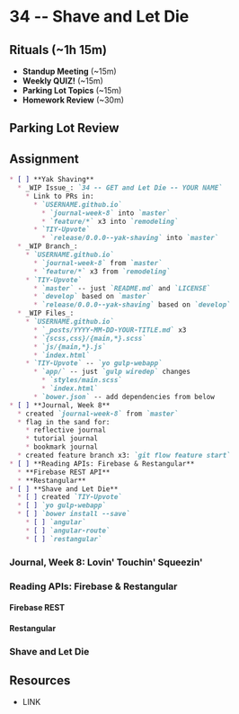 # 34 -- Shave and Let Die

## Rituals (~1h 15m)

* **Standup Meeting** (~15m)
* **Weekly QUIZ!** (~15m)
* **Parking Lot Topics** (~15m)
* **Homework Review** (~30m)

## Parking Lot Review

## Assignment

```markdown
* [ ] **Yak Shaving**
  * _WIP Issue_: `34 -- GET and Let Die -- YOUR NAME`
    * Link to PRs in:
      * `USERNAME.github.io`
        * `journal-week-8` into `master`
        * `feature/*` x3 into `remodeling`
      * `TIY-Upvote`
        * `release/0.0.0--yak-shaving` into `master`
  * _WIP Branch_:
    * `USERNAME.github.io`
      * `journal-week-8` from `master`
      * `feature/*` x3 from `remodeling`
    * `TIY-Upvote`
      * `master` -- just `README.md` and `LICENSE`
      * `develop` based on `master`
      * `release/0.0.0--yak-shaving` based on `develop`
  * _WIP Files_:
    * `USERNAME.github.io`
      * `_posts/YYYY-MM-DD-YOUR-TITLE.md` x3
      * `{scss,css}/{main,*}.scss`
      * `js/{main,*}.js`
      * `index.html`
    * `TIY-Upvote` -- `yo gulp-webapp`
      * `app/` -- just `gulp wiredep` changes
        * `styles/main.scss`
        * `index.html`
      * `bower.json` -- add dependencies from below
* [ ] **Journal, Week 8**
  * created `journal-week-8` from `master`
  * flag in the sand for:
    * reflective journal
    * tutorial journal
    * bookmark journal
  * created feature branch x3: `git flow feature start`
* [ ] **Reading APIs: Firebase & Restangular**
  * **Firebase REST API**
  * **Restangular**
* [ ] **Shave and Let Die**
  * [ ] created `TIY-Upvote`
  * [ ] `yo gulp-webapp`
  * [ ] `bower install --save`
    * [ ] `angular`
    * [ ] `angular-route`
    * [ ] `restangular`
```

### Journal, Week 8: Lovin' Touchin' Squeezin'

### Reading APIs: Firebase & Restangular

#### Firebase REST

#### Restangular

### Shave and Let Die

## Resources

* LINK
